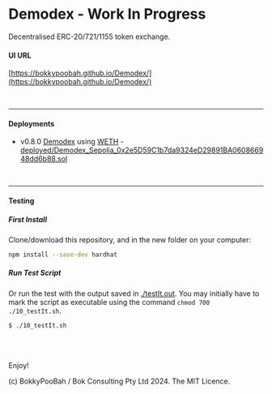 # Demodex - Work In Progress

Decentralised ERC-20/721/1155 token exchange.

#### UI URL
[https://bokkypoobah.github.io/Demodex/](https://bokkypoobah.github.io/Demodex/)

<br />

---

#### Deployments

* v0.8.0 [Demodex](https://sepolia.etherscan.io/address/0x2e5D59C1b7da9324eD29891BA060866948dd6b88#code) using [WETH](https://sepolia.etherscan.io/address/0x07391dbE03e7a0DEa0fce6699500da081537B6c3#code) - [deployed/Demodex_Sepolia_0x2e5D59C1b7da9324eD29891BA060866948dd6b88.sol](deployed/Demodex_Sepolia_0x2e5D59C1b7da9324eD29891BA060866948dd6b88.sol)

<br />

---

#### Testing

##### First Install
Clone/download this repository, and in the new folder on your computer:

```bash
npm install --save-dev hardhat
```

##### Run Test Script

Or run the test with the output saved in [./testIt.out](./testIt.out).
You may initially have to mark the script as executable using the command `chmod 700 ./10_testIt.sh`.

```bash
$ ./10_testIt.sh
```

<br />

<br />

Enjoy!

(c) BokkyPooBah / Bok Consulting Pty Ltd 2024. The MIT Licence.
